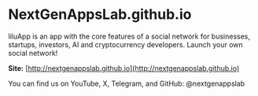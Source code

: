 # NextGenAppsLab.github.io

liluApp is an app with the core features of a social network for businesses, startups, investors, AI and cryptocurrency developers. Launch your own social network! 

**Site:** [http://nextgenappslab.github.io](http://nextgenappslab.github.io)

You can find us on YouTube, X, Telegram, and GitHub: 
@nextgenappslab



